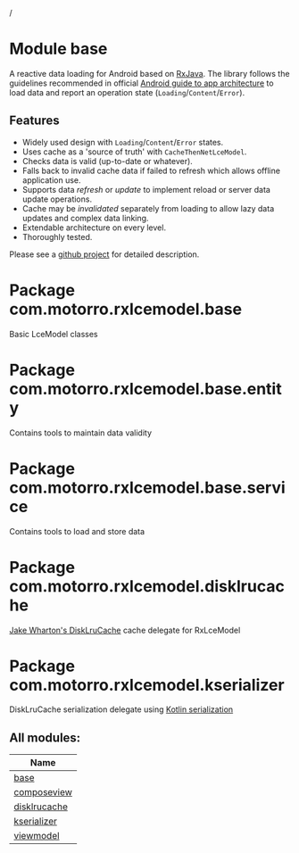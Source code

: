 /

# Module base

A reactive data loading for Android based on  [RxJava](https://github.com/ReactiveX/RxJava). The library follows the guidelines recommended in official [Android guide to app architecture](https://developer.android.com/jetpack/docs/guide) to load data and report an  operation state (`Loading`/`Content`/`Error`). 

##  Features

- 
   Widely used design with `Loading`/`Content`/`Error` states.
- 
   Uses cache as a 'source of truth' with `CacheThenNetLceModel`.
- 
   Checks data is valid (up-to-date or whatever).
- 
   Falls back to invalid cache data if failed to refresh which allows offline application use.
- 
   Supports data *refresh* or *update* to implement reload or server data update operations.
- 
   Cache may be *invalidated* separately from loading to allow lazy data updates and complex data linking.
- 
   Extendable architecture on every level.
- 
   Thoroughly tested.

Please see a [github project](https://github.com/motorro/RxLceModel) for detailed description.

#  Package com.motorro.rxlcemodel.base

Basic LceModel classes

#  Package com.motorro.rxlcemodel.base.entity

Contains tools to maintain data validity

#  Package com.motorro.rxlcemodel.base.service

Contains tools to load and store data

#  Package com.motorro.rxlcemodel.disklrucache

[Jake Wharton's DiskLruCache](https://github.com/JakeWharton/DiskLruCache) cache delegate for RxLceModel

#  Package com.motorro.rxlcemodel.kserializer

DiskLruCache serialization delegate using [Kotlin serialization](https://github.com/Kotlin/kotlinx.serialization/)

## All modules:

| Name |
|---|
| [base](base/index.md) |  |
| [composeview](composeview/index.md) |  |
| [disklrucache](disklrucache/index.md) |  |
| [kserializer](kserializer/index.md) |  |
| [viewmodel](viewmodel/index.md) |  |
